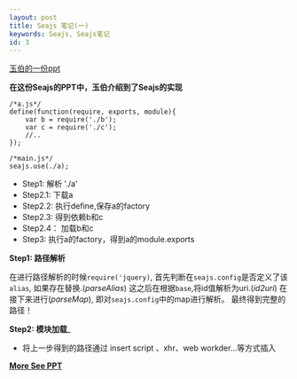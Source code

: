 ```yaml
---
layout: post
title: Seajs 笔记(一)
keywords: Seajs, Seajs笔记
id: 3
---
```


[玉伯的一份ppt][ppt]

[ppt]: https://speakerdeck.com/lifesinger/seajs

__在这份Seajs的PPT中，玉伯介绍到了Seajs的实现__

```
/*a.js*/
define(function(require, exports, module){
	var b = require('./b');
	var c = require('./c');
	//..
});

/*main.js*/
seajs.use(./a);
```

* Step1:  	解析 './a'
* Step2.1:  下载a
* Step2.2:	执行define,保存a的factory
* Step2.3: 	得到依赖b和c
* Step2.4：	加载b和c
* Step3:	执行a的factory，得到a的module.exports

__Step1: 路径解析__

在进行路径解析的时候```require('jquery)```, 首先判断在```seajs.config```是否定义了该```alias```,
如果存在替换.(*parseAlias*)
这之后在根据```base```,将id值解析为uri.(*id2uri*)
在接下来进行(*parseMap*), 即对```seajs.config```中的map进行解析。
最终得到完整的路径！

__Step2: 模块加载___

* 将上一步得到的路径通过 insert script 、xhr、web workder...等方式插入


__[More See PPT][ppt]__
